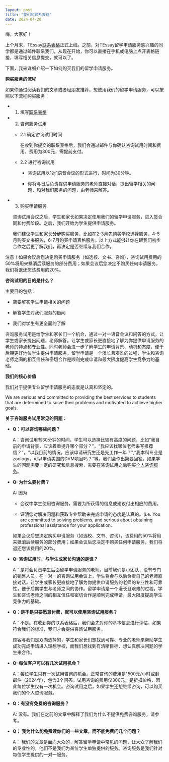 ```yaml
---
layout: post
title: "我们的联系表格"
date: 2024-04-20
---
```


嗨，大家好！

上个月末，TEssay[联系表格](tessay.org/parley)正式上线。之前，对TEssay留学申请服务感兴趣的同学都是通过邮件联系我们，从现在开始，你可以直接在手机或电脑上点开表格链接，填写相关信息提交，就可以了。

下面，我来详细介绍一下如何购买我们的留学申请服务。

**购买服务的流程**

如果你通过阅读我们的文章或者经朋友推荐，想使用我们的留学申请服务，可以按照以下流程购买服务：

+ 1. 填写[联系表格](https://tessay.org/parley/)

+ 2. 咨询服务试用

    + 2.1 确定咨询试用时间
    
        在收到你提交的联系表格后，我们会通过邮件与你确认咨询试用时间和费用。费用为300元，需提前支付。
    
    + 2.2 进行咨询试用
    
        + 咨询试用以1对1语音会议的形式进行，时间为30分钟。
        
        + 你将与日后负责提供申请服务的老师直接对话，提出留学相关的问题，和对我们服务的问题，由老师来解答。
    
+ 3. 购买申请服务
    
    咨询试用会议之后，学生和家长如果决定使用我们的留学申请服务，进入签合同和付费阶段。之后，我们开始为学生提供申请服务。
    
    我们建议学生和家长**分步**购买服务，比如在2-3月先购买学校选择服务，4-5月购买文书服务，6-7月购买申请表格服务。以上方式能够让你在跟我们初步合作之后更了解我们，再决定是否继续与我们合作。
    
注意！如果会议后您决定购买申请服务（如选校、文书、咨询），咨询试用费用的50%将用来抵消后续服务的部分费用；如果会议后您决定不购买任何申请服务，我们将退还您该费用的20%。
    
**咨询试用的目的是什么？**

主要目的包括：

+ 简要解答学生申请相关的问题

+ 解答学生对我们服务的疑问

+ 我们对学生有更全面的了解

咨询服务试用是给学生和家长们一个机会，通过一对一语音会议和问答的方式，让学生或家长提出问题，老师解答。让学生或家长更直接地了解为你提供申请服务的老师的特点和专业性。同时老师会进一步了解学生的申请背景、动机和态度，便于后期更好地位学生提供申请服务。留学申请是一个漫长且艰难的过程，学生和咨询老师之间的相互信任和密切合作是顺利完成申请和最大限度提高学生竞争力的基础。

**我们的核心价值**

我们对于提供专业留学申请服务的态度是认真和坚定的。

We are serious and committed to providing the best services to students that are determined to solve their problems and motivated to achieve higher goals.

**关于咨询服务试用常见的问题：**

+ **Q：可以咨询哪些问题？**

    A：咨询试用有30分钟的时间，学生可以选择比较有高度的问题，比如“我目前的申请背景，应该着重提升哪个部分？”，“我应该找哪位老师来写推荐信？”，"以我目前的情况，应该申请研究生还是先工作一年？",“我本科专业是zoology，可以申请美国的DVM项目吗？”等。我们会作出简要回答。如果学生的问题需要一定的研究和信息搜索，需要在咨询试用之后购买[个人咨询服务](https://zhuanlan.zhihu.com/p/139559712?)。

+ **Q: 为什么要付费？**

    A: 因为
    
    + 会议中学生使用咨询服务，需要为所获得的信息或建议付出相应的费用。
    
    + 证明您对解决问题和获取专业帮助来完成申请的态度是认真的。(i.e. You are committed to solving problems, and serious about obtaining professional assistance for your application.

    如果会议后您决定购买申请服务（如选校、文书、咨询），该费用的50%将用来抵消后续服务的部分费用；如果会议后您决定不购买任何申请服务，我们将退还您该费用的20%。

+ **Q: 咨询试用时，与学生或家长沟通的是谁？**

    A：是将会负责学生后面留学申请服务的老师。目前我们是小团队，没有专门的销售人员。在一对一的咨询试用会议上，学生将会与以后负责自己的老师直接对话。让学生或家长更直接地了解为你提供申请服务的老师的专业性和可靠性，便于后期学生与老师之间的协作。留学申请是一个漫长且艰难的过程，学生和咨询老师之间的相互信任和密切合作是顺利完成申请，最大限度提高学生竞争力的基础。
    
+ **Q：是不是只要愿意付费，就可以使用咨询试用服务？**

    A：不是。在收到你的联系表格后，我们会先对你的基本信息进行评估，如果符合我们的标准，我们才会提供咨询试用服务。
    
    顾客与我们是双向选择的，学生和家长们想找到可靠、专业的老师来帮助学生成功完成申请进入理想学校，而我们想找到有清晰目标、想认真解决问题的学生来合作。

+ **Q: 每位客户可以有几次试用机会？**

    A：每位学生只有一次试用咨询的机会。正常咨询的费用是1500元/小时或封邮件（2024年），包含3个问答。试用咨询的费用仅300元，是折扣价格，因此每位学生仅有一次机会。咨询试用之后，如果学生还想继续咨询，可以购买我们的个人咨询服务。

+ **Q：有没有免费的咨询服务？**

    A: 没有。我们在之前的文章中解释了我们为什么不提供免费咨询服务，请参考。
    
+ **Q： 我为什么能免费读你们的一些文章，而不能免费问几个问题？**

    A： 我们的文章是面向大众的，解答留学申请中常见的问题，让大众了解我们的专业性的，他们不是我们为某位学生单独提供的服务。咨询服务是我们针对每位学生提供的一对一服务。
